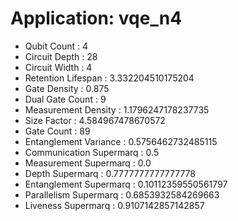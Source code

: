 # Application: vqe_n4
- Qubit Count : 4
- Circuit Depth : 28
- Circuit Width : 4
- Retention Lifespan : 3.332204510175204
- Gate Density : 0.875
- Dual Gate Count : 9
- Measurement Density : 1.1796247178237735
- Size Factor : 4.584967478670572
- Gate Count : 89
- Entanglement Variance : 0.5756462732485115
- Communication Supermarq : 0.5
- Measurement Supermarq : 0.0
- Depth Supermarq : 0.7777777777777778
- Entanglement Supermarq : 0.10112359550561797
- Parallelism Supermarq : 0.6853932584269663
- Liveness Supermarq : 0.9107142857142857
